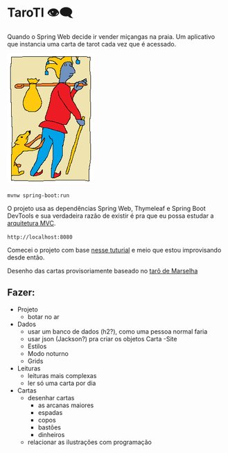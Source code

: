 # TaroTI 👁‍🗨

Quando o Spring Web decide ir vender miçangas na praia. Um aplicativo que instancia uma carta de tarot cada vez que é acessado.

![tolo](/src/main/resources/static/img/tolo.png)

`mvnw spring-boot:run`

O projeto usa as dependências Spring Web, Thymeleaf e Spring Boot DevTools e sua verdadeira razão de existir é pra que eu possa estudar a [arquitetura MVC](https://pt.wikipedia.org/wiki/MVC).

`http://localhost:8080`

Comecei o projeto com base [nesse tuturial](https://spring.io/guides/gs/serving-web-content) e meio que estou improvisando desde então.

Desenho das cartas provisoriamente baseado no [tarô de Marselha](https://en.wikipedia.org/wiki/Tarot_of_Marseilles)

## Fazer:
- Projeto
    - botar no ar
- Dados
    - usar um banco de dados (h2?), como uma pessoa normal faria
    - usar json (Jackson?) pra criar os objetos Carta
-Site
    - Estilos
    - Modo noturno
    - Grids
- Leituras
    - leituras mais complexas
    - ler só uma carta por dia
- Cartas
    - desenhar cartas
        - as arcanas maiores
        - espadas
        - copos
        - bastões
        - dinheiros
    - relacionar as ilustrações com programação
